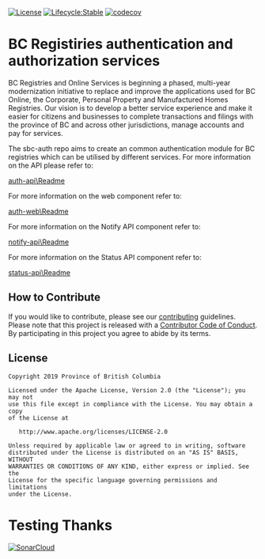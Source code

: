 [![License](https://img.shields.io/badge/License-Apache%202.0-blue.svg)](LICENSE)
[![Lifecycle:Stable](https://img.shields.io/badge/Lifecycle-Stable-97ca00)](<Redirect-URL>)
[![codecov](https://codecov.io/gh/bcgov/sbc-auth/branch/development/graph/badge.svg)](https://codecov.io/gh/bcgov/sbc-auth)

# BC Registiries authentication and authorization services

BC Registries and Online Services is beginning a phased, multi-year modernization initiative to replace and improve the applications used for BC Online, the Corporate, Personal Property and Manufactured Homes Registries. Our vision is to develop a better service experience and make it easier for citizens and businesses to complete transactions and filings with the province of BC and across other jurisdictions, manage accounts and pay for services.

The sbc-auth repo aims to create an common authentication module for BC registries which can be utilised by different services.
For more information on the API please refer to:

[auth-api\Readme](auth-api/README.md)

For more information on the web component refer to:

[auth-web\Readme](auth-web/README.md)

For more information on the Notify API component refer to:

[notify-api\Readme](notify-api/README.md)

For more information on the Status API component refer to:

[status-api\Readme](status-api/README.md)

## How to Contribute

If you would like to contribute, please see our [contributing](CONTRIBUTING.md)
guidelines. Please note that this project is released with a
[Contributor Code of Conduct](CODE_OF_CONDUCT.md). By participating in this
project you agree to abide by its terms.

## License

    Copyright 2019 Province of British Columbia

    Licensed under the Apache License, Version 2.0 (the "License"); you may not
    use this file except in compliance with the License. You may obtain a copy
    of the License at

       http://www.apache.org/licenses/LICENSE-2.0

    Unless required by applicable law or agreed to in writing, software
    distributed under the License is distributed on an "AS IS" BASIS, WITHOUT
    WARRANTIES OR CONDITIONS OF ANY KIND, either express or implied. See the
    License for the specific language governing permissions and limitations
    under the License.

# Testing Thanks

[![SonarCloud](https://sonarcloud.io/images/project_badges/sonarcloud-white.svg)](https://sonarcloud.io/dashboard?id=sbc-auth)

